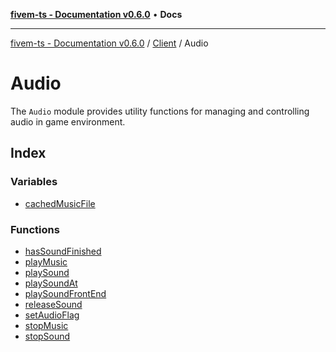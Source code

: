 [**fivem-ts - Documentation v0.6.0**](../../../../README.md) • **Docs**

***

[fivem-ts - Documentation v0.6.0](../../../../README.md) / [Client](../../README.md) / Audio

# Audio

The `Audio` module provides utility functions for managing and controlling audio in game environment.

## Index

### Variables

- [cachedMusicFile](variables/cachedMusicFile.md)

### Functions

- [hasSoundFinished](functions/hasSoundFinished.md)
- [playMusic](functions/playMusic.md)
- [playSound](functions/playSound.md)
- [playSoundAt](functions/playSoundAt.md)
- [playSoundFrontEnd](functions/playSoundFrontEnd.md)
- [releaseSound](functions/releaseSound.md)
- [setAudioFlag](functions/setAudioFlag.md)
- [stopMusic](functions/stopMusic.md)
- [stopSound](functions/stopSound.md)
